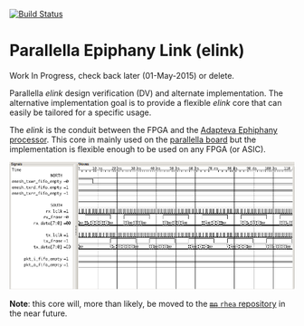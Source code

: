 
[![Build Status](https://travis-ci.org/cfelton/parallella_elink.svg)](https://travis-ci.org/cfelton/parallella_elink)

# Parallella Epiphany Link (elink)
Work In Progress, check back later (01-May-2015) or delete.

Parallella *elink* design verification (DV) and alternate 
implementation.  The alternative implementation goal is to 
provide a flexible *elink* core that can easily be tailored 
for a specific usage.

The *elink* is the conduit between the FPGA and the 
[Adapteva Ephiphany processor](http://www.adapteva.com/epiphanyiii/).
This core in mainly used on the 
[parallella board](http://www.parallella.org/board/) but
the implementation is flexible enough to be used on any 
FPGA (or ASIC).

![ELink Transactions](docs/source/_static/waveform1.png)

**Note**: this core will, more than likely, be moved to 
the [~~`mn`~~ `rhea` repository](http://www.github.com/cfelton/minnesota) in
the near future.
